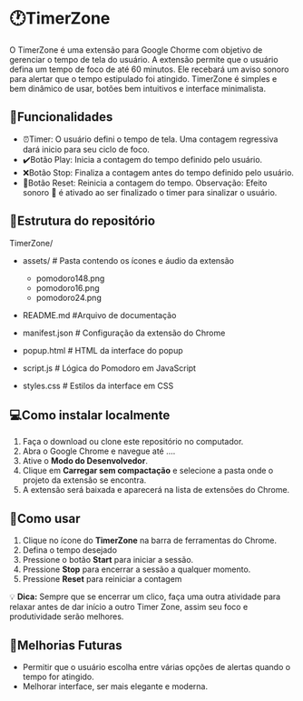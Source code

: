 # :clock1:TimerZone 

O TimerZone é uma extensão para Google Chorme com objetivo de gerenciar o tempo de tela do usuário. A extensão permite que o usuário defina um tempo de foco de até 60 minutos. Ele recebará um aviso sonoro para alertar  que o tempo estipulado foi atingido. TimerZone é simples e bem dinâmico de usar, botões bem intuitivos e interface minimalista.


## :wrench:Funcionalidades

 - :alarm_clock:Timer: O usuário defini o tempo de tela. Uma contagem regressiva dará inicio para seu ciclo de foco.
 - :heavy_check_mark:Botão Play: Inicia a contagem do tempo definido pelo usuário.
 - :x:Botão Stop: Finaliza a contagem antes do tempo definido pelo usuário.
 - :arrows_counterclockwise:Botão Reset: Reinicia a contagem do tempo.
 Observação: Efeito sonoro :bell: é ativado ao ser finalizado o timer para sinalizar o usuário.
 

## :file_folder:Estrutura do repositório
TimerZone/
 - assets/               # Pasta contendo os ícones e áudio da extensão
	 - pomodoro148.png
	 - pomodoro16.png
	 - pomodoro24.png

 - README.md           #Arquivo de documentação
 - manifest.json       # Configuração da extensão do Chrome
 - popup.html          # HTML da interface do popup
 - script.js           # Lógica do Pomodoro em JavaScript
 - styles.css          # Estilos da interface em CSS

## :computer:Como instalar localmente

 1. Faça o download ou clone este repositório no computador.
 2. Abra o Google Chrome e navegue até ....
 3. Ative o **Modo do Desenvolvedor**.
 4. Clique em **Carregar sem compactação** e selecione a pasta onde o projeto da extensão se encontra.
 5. A extensão será baixada e aparecerá na lista de extensões do Chrome.

## :hammer:Como usar

1. Clique no ícone do  **TimerZone**  na barra de ferramentas do Chrome.
2. Defina o tempo desejado
3. Pressione o botão  **Start**  para iniciar a sessão.
4. Pressione  **Stop**  para encerrar a sessão a qualquer momento.
5. Pressione **Reset** para reiniciar a contagem

💡  **Dica:**  Sempre que se encerrar um clico, faça uma outra atividade para relaxar antes de dar início a outro Timer Zone, assim seu foco e produtividade serão melhores.

## :memo:Melhorias Futuras

 - Permitir que o usuário escolha entre várias opções de alertas quando o tempo for atingido.
 - Melhorar interface, ser mais elegante e moderna.